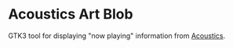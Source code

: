 # Acoustics Art Blob

GTK3 tool for displaying "now playing" information from [Acoustics](https://github.com/klange/amppy).
